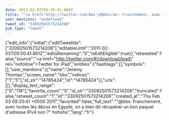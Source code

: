 ```yaml
---
date: 2011-02-03T09:20:41.000Z
title: "“<a href='http://twitter.com/bbx'>@bbx</a>: Franchement, avec toutes les décos en Egypte, on a bien dû récupérer un bon paquet d'adresse IPv4 non ?” hohoho″"
user_mentions: "undefined"
tweet_id: "33092501573214208"
pub_type: "tweet"
---
```

{"edit_info":{"initial":{"editTweetIds":["33092501573214208"],"editableUntil":"2011-02-03T09:50:41.861Z","editsRemaining":"5","isEditEligible":true}},"retweeted":false,"source":"<a href=\"http://twitter.com/#!/download/ipad\" rel=\"nofollow\">Twitter for iPad</a>","entities":{"hashtags":[],"symbols":[],"user_mentions":[{"name":"Jeremy Thomas","screen_name":"bbx","indices":["1","5"],"id_str":"14785424","id":"14785424"}],"urls":[]},"display_text_range":["0","118"],"favorite_count":"0","id_str":"33092501573214208","truncated":false,"retweet_count":"1","id":"33092501573214208","created_at":"Thu Feb 03 09:20:41 +0000 2011","favorited":false,"full_text":"“@bbx: Franchement, avec toutes les décos en Egypte, on a bien dû récupérer un bon paquet d'adresse IPv4 non ?” hohoho","lang":"fr"}
